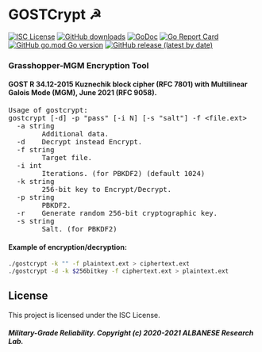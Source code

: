 # GOSTCrypt ☭
[![ISC License](http://img.shields.io/badge/license-ISC-blue.svg)](https://github.com/pedroalbanese/gostcrypt/blob/master/LICENSE.md) 
[![GitHub downloads](https://img.shields.io/github/downloads/pedroalbanese/gostcrypt/total.svg?logo=github&logoColor=white)](https://github.com/pedroalbanese/gostcrypt/releases)
[![GoDoc](https://godoc.org/github.com/pedroalbanese/gostcrypt?status.png)](http://godoc.org/github.com/pedroalbanese/gostcrypt)
[![Go Report Card](https://goreportcard.com/badge/github.com/pedroalbanese/gostcrypt)](https://goreportcard.com/report/github.com/pedroalbanese/gostcrypt)
[![GitHub go.mod Go version](https://img.shields.io/github/go-mod/go-version/pedroalbanese/gostcrypt)](https://golang.org)
[![GitHub release (latest by date)](https://img.shields.io/github/v/release/pedroalbanese/gostcrypt)](https://github.com/pedroalbanese/gostcrypt/releases)
### Grasshopper-MGM Encryption Tool
#### GOST R 34.12-2015 Kuznechik block cipher (RFC 7801) with Multilinear Galois Mode (MGM), June 2021 (RFC 9058).
<pre>Usage of gostcrypt:
gostcrypt [-d] -p "pass" [-i N] [-s "salt"] -f &lt;file.ext&gt;
  -a string
        Additional data.
  -d    Decrypt instead Encrypt.
  -f string
        Target file.
  -i int
        Iterations. (for PBKDF2) (default 1024)
  -k string
        256-bit key to Encrypt/Decrypt.
  -p string
        PBKDF2.
  -r    Generate random 256-bit cryptographic key.
  -s string
        Salt. (for PBKDF2)</pre>
        
#### Example of encryption/decryption:
```sh
./gostcrypt -k "" -f plaintext.ext > ciphertext.ext
./gostcrypt -d -k $256bitkey -f ciphertext.ext > plaintext.ext
```
## License

This project is licensed under the ISC License.

##### Military-Grade Reliability. Copyright (c) 2020-2021 ALBANESE Research Lab.
